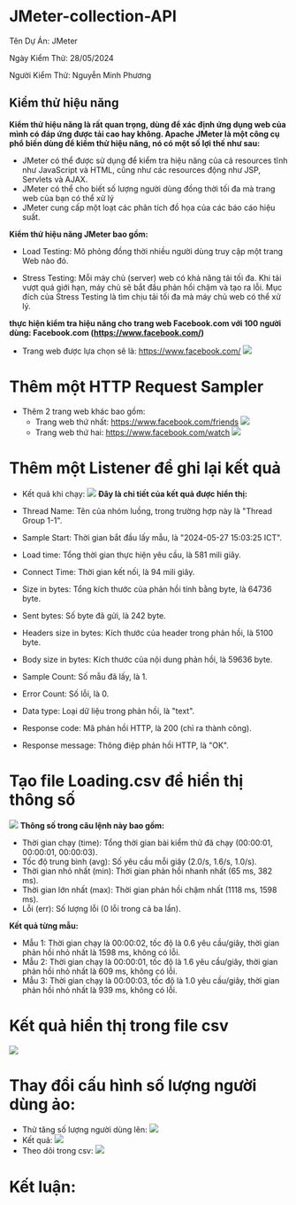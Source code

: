 # JMeter-collection-API
<p>Tên Dự Án: JMeter</p>
<p>Ngày Kiểm Thử: 28/05/2024</p>
<p>Người Kiểm Thử: Nguyễn Minh Phương</p>

## Kiểm thử hiệu năng
**Kiểm thử hiệu năng là rất quan trọng, dùng để xác định ứng dụng web của mình có đáp ứng được tải cao hay không. Apache JMeter là một công cụ phổ biến dùng để kiểm thử hiệu năng, nó có một số lợi thế như sau:**
- JMeter có thể được sử dụng để kiểm tra hiệu năng của cả resources tĩnh như JavaScript và HTML, cũng như các resources động như JSP, Servlets và AJAX.
- JMeter có thể cho biết số lượng người dùng đồng thời tối đa mà trang web của bạn có thể xử lý 
- JMeter cung cấp một loạt các phân tích đồ họa của các báo cáo hiệu suất.

**Kiểm thử hiệu năng JMeter bao gồm:**
- Load Testing: Mô phỏng đồng thời nhiều người dùng truy cập một trang Web nào đó.</p>
- Stress Testing: Mỗi máy chủ (server) web có khả năng tải tối đa. Khi tải vượt quá giới hạn, máy chủ sẽ bắt đầu phản hồi chậm và tạo ra lỗi. Mục đích của Stress Testing là tìm chịu tải tối đa mà máy chủ web có thể xử lý.

**thực hiện kiểm tra hiệu năng cho trang web Facebook.com với 100 người dùng: Facebook.com (https://www.facebook.com/)**
- Trang web được lựa chọn sẽ là: https://www.facebook.com/
![](facebook.png)
# Thêm một HTTP Request Sampler

- Thêm 2 trang web khác bao gồm:
  - Trang web thứ nhất: https://www.facebook.com/friends
  ![](facebook1.png)
  - Trang web thứ hai: https://www.facebook.com/watch
  ![](facebook2.png)

# Thêm một Listener để ghi lại kết quả

- Kết quả khi chạy:
![](ketqua.png)
**Đây là chi tiết của kết quả được hiển thị:**

- Thread Name: Tên của nhóm luồng, trong trường hợp này là "Thread Group 1-1".
- Sample Start: Thời gian bắt đầu lấy mẫu, là "2024-05-27 15:03:25 ICT".
- Load time: Tổng thời gian thực hiện yêu cầu, là 581 mili giây.
- Connect Time: Thời gian kết nối, là 94 mili giây.
- Size in bytes: Tổng kích thước của phản hồi tính bằng byte, là 64736 byte.
- Sent bytes: Số byte đã gửi, là 242 byte.
- Headers size in bytes: Kích thước của header trong phản hồi, là 5100 byte.
- Body size in bytes: Kích thước của nội dung phản hồi, là 59636 byte.
- Sample Count: Số mẫu đã lấy, là 1.
- Error Count: Số lỗi, là 0.
- Data type: Loại dữ liệu trong phản hồi, là "text".
- Response code: Mã phản hồi HTTP, là 200 (chỉ ra thành công).
- Response message: Thông điệp phản hồi HTTP, là "OK".


# Tạo file Loading.csv để hiển thị thông số
![](kq1.png)
**Thông số trong câu lệnh này bao gồm:**
- Thời gian chạy (time): Tổng thời gian bài kiểm thử đã chạy (00:00:01, 00:00:01, 00:00:03).
- Tốc độ trung bình (avg): Số yêu cầu mỗi giây (2.0/s, 1.6/s, 1.0/s).
- Thời gian nhỏ nhất (min): Thời gian phản hồi nhanh nhất (65 ms, 382 ms).
- Thời gian lớn nhất (max): Thời gian phản hồi chậm nhất (1118 ms, 1598 ms).
- Lỗi (err): Số lượng lỗi (0 lỗi trong cả ba lần).

**Kết quả từng mẫu:**

- Mẫu 1: Thời gian chạy là 00:00:02, tốc độ là 0.6 yêu cầu/giây, thời gian phản hồi nhỏ nhất là 1598 ms, không có lỗi.
- Mẫu 2: Thời gian chạy là 00:00:01, tốc độ là 1.6 yêu cầu/giây, thời gian phản hồi nhỏ nhất là 609 ms, không có lỗi.
- Mẫu 3: Thời gian chạy là 00:00:03, tốc độ là 1.0 yêu cầu/giây, thời gian phản hồi nhỏ nhất là 939 ms, không có lỗi.

# Kết quả hiển thị trong file csv
![](kq2.png)

# Thay đổi cấu hình số lượng người dùng ảo: 
- Thử tăng số lượng người dùng lên: 
![](kq3.png)
- Kết quả:
![](kq4.png)
- Theo dõi trong csv:
![](kq5.png)

# Kết luận: 
